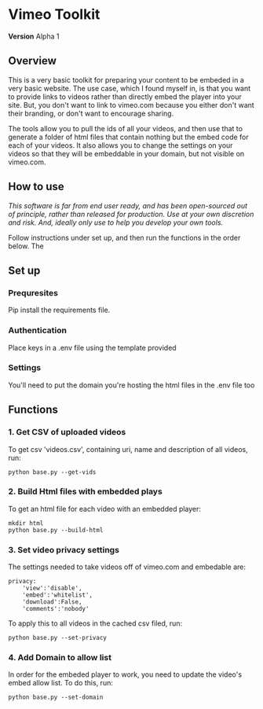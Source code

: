 # Vimeo Toolkit
__Version__ Alpha 1


## Overview
This is a very basic toolkit for preparing your content to be embeded in a very basic website.
 The use case, which I found myself in, is that you want to provide links to videos rather than directly embed the 
 player into your site. But, you don't want to link to vimeo.com because you either don't want their branding, or 
 don't want to encourage sharing.
 
The tools allow you to pull the ids of all your videos, and then use that to generate a folder of html files that 
contain nothing but the embed code for each of your videos. It also allows you to change the settings on your videos
so that they will be embeddable in your domain, but not visible on vimeo.com.

## How to use
_This software is far from end user ready, and has been open-sourced out of principle, rather than released for production. Use at your own discretion and risk. And, ideally only use to help you develop your own tools._ 

Follow instructions under set up, and then run the functions in the order below. The 

## Set up
### Prequresites
Pip install the requirements file.
### Authentication
Place keys in a .env file using the template provided
### Settings
You'll need to put the domain you're hosting the html files in the .env file too
## Functions
### 1. Get CSV of uploaded videos
To get csv 'videos.csv', containing uri, name and description of all videos, run:

    python base.py --get-vids
    
### 2. Build Html files with embedded plays
To get  an html file for each video with an embedded player:

    mkdir html
    python base.py --build-html
    
### 3. Set video privacy settings
The settings needed to take videos off of vimeo.com and embedable are:

    privacy:
        'view':'disable',
        'embed':'whitelist',
        'download':False,
        'comments':'nobody'

To apply this to all videos in the cached csv filed, run:

    python base.py --set-privacy
    
### 4. Add Domain to allow list
In order for the embeded player to work, you need to update the video's embed allow list. To do this, run:

    python base.py --set-domain 